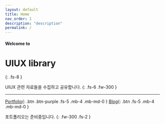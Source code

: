 ```yaml
---
layout: default
title: Home
nav_order: 1
description: "description"
permalink: /
---
```


#### Welcome to
# UIUX library
{: .fs-8 }

UIUX 관련 자료들을 수집하고 공유합니다.
{: .fs-6 .fw-300 }

---

[Portfolio](#){: .btn .btn-purple .fs-5 .mb-4 .mb-md-0 }
[Blog](https://lifewebstudy.com/){: .btn .fs-5 .mb-4 .mb-md-0 }

포트폴리오는 준비중입니다.
{: .fw-300 .fs-2 }

